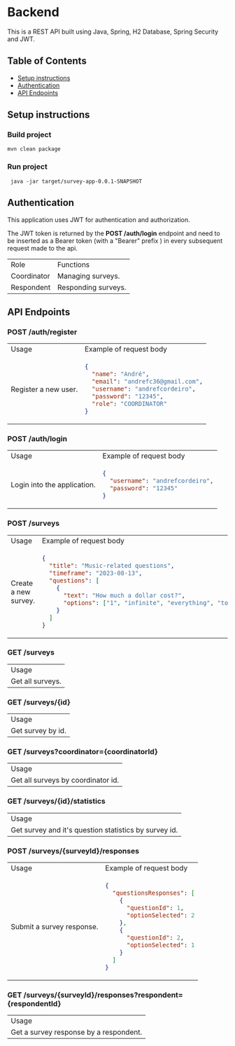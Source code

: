 # Backend

This is a REST API built using Java, Spring, H2 Database, Spring Security and JWT.

## Table of Contents

- [Setup instructions](#setup-instructions)
- [Authentication](#authentication)
- [API Endpoints](#api-endpoints)

###

## Setup instructions

### Build project

```
mvn clean package
```

### Run project

```
 java -jar target/survey-app-0.0.1-SNAPSHOT
```

## Authentication

This application uses JWT for authentication and authorization.

The JWT token is returned by the **POST /auth/login** endpoint and need to be inserted as a Bearer token (with a "Bearer" prefix ) in every subsequent request made to the api.

<table>
<tr>
<td> Role </td> <td> Functions </td>
</tr>

<tr>
<td> Coordinator </td> <td> Managing surveys. </td>
</tr>

<tr>
<td> Respondent </td> <td> Responding surveys. </td>
</tr>

</table>

## API Endpoints

### POST /auth/register

<table>
<tr>
<td> Usage </td> <td> Example of request body </td>
</tr>
<tr>
<td> Register a new user. </td>
<td>

```json
{
  "name": "André",
  "email": "andrefc36@gmail.com",
  "username": "andrefcordeiro",
  "password": "12345",
  "role": "COORDINATOR"
}
```

</td>
</tr>
</table>

### POST /auth/login

<table>
<tr>
<td> Usage </td> <td> Example of request body </td>
</tr>
<tr>
<td> Login into the application. </td>
<td>

```json
{
  "username": "andrefcordeiro",
  "password": "12345"
}
```

</td>
</tr>
</table>

### POST /surveys

<table>
<tr>
<td> Usage </td> <td> Example of request body </td>
</tr>
<tr>
<td> Create a new survey. </td>
<td>

```json
{
  "title": "Music-related questions",
  "timeframe": "2023-08-13",
  "questions": [
    {
      "text": "How much a dollar cost?",
      "options": ["1", "infinite", "everything", "too much", "nothing"]
    }
  ]
}
```

</td>
</tr>
</table>

### GET /surveys

<table>
<tr>
<td> Usage </td>
</tr>
<tr>
<td> Get all surveys. </td>
</tr>
</table>

### GET /surveys/{id}

<table>
<tr>
<td> Usage </td>
</tr>
<tr>
<td> Get survey by id. </td>
</tr>
</table>

### GET /surveys?coordinator={coordinatorId}

<table>
<tr>
<td> Usage </td>
</tr>
<tr>
<td> Get all surveys by coordinator id. </td>
</tr>
</table>

### GET /surveys/{id}/statistics

<table>
<tr>
<td> Usage </td>
</tr>
<tr>
<td> Get survey and it's question statistics by survey id. </td>
</tr>
</table>

</tr>
</table>

### POST /surveys/{surveyId}/responses

<table>
<tr>
<td> Usage </td> <td> Example of request body </td>
</tr>
<tr>
<td> Submit a survey response. </td>
<td>

```json
{
  "questionsResponses": [
    {
      "questionId": 1,
      "optionSelected": 2
    },
    {
      "questionId": 2,
      "optionSelected": 1
    }
  ]
}
```

</td>
</tr>
</table>

### GET /surveys/{surveyId}/responses?respondent={respondentId}

<table>
<tr>
<td> Usage </td>
</tr>
<tr>
<td> Get a survey response by a respondent. </td>
</tr>
</table>
